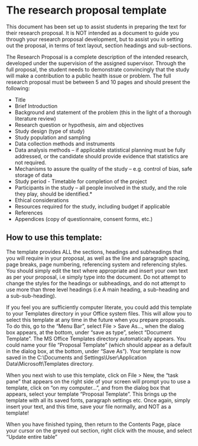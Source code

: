 # The research proposal template

This document has been set up to assist students in preparing the text for their research proposal. It is NOT intended as a document to guide you through your research proposal development, but to assist you in setting out the proposal, in terms of text layout, section headings and sub-sections. 

The Research Proposal is a complete description of the intended research, developed under the supervision of the assigned supervisor. Through the full proposal, the student needs to demonstrate convincingly that the study will make a contribution to a public health issue or problem. The full research proposal must be between 5 and 10 pages and should present the following:

- Title 
- Brief Introduction
- Background and statement of the problem (this in the light of a thorough literature review)
- Research question or hypothesis, aim and objectives
- Study design (type of study)
- Study population and sampling
- Data collection methods and instruments
- Data analysis methods – if applicable statistical planning must be fully addressed, or the candidate should provide evidence that statistics are not required.
- Mechanisms to assure the quality of the study – e.g. control of bias, safe storage of data
- Study period - Timetable for completion of the project
- Participants in the study – all people involved in the study, and the role they play, should be identified.*
- Ethical considerations
- Resources required for the study, including budget if applicable
- References
- Appendices (copy of questionnaire, consent forms, etc.)

## How to use this template: 

The template provides ALL the sections, headings and subheadings that you will require in your proposal, as well as the line and paragraph spacing, page breaks, page numbering, referencing system and referencing styles. You should simply edit the text where appropriate and insert your own text as per your proposal, i.e simply type into the document. Do not attempt to change the styles for the headings or subheadings, and do not attempt to use more than three level headings (i.e A main heading, a sub-heading and a sub-sub-heading). 

If you feel you are sufficiently computer literate, you could add this template to your Templates directory in your Office system files. This will allow you to select this template at any time in the future when you prepare proposals. To do this, go to the “Menu Bar”, select File > Save As…, when the dialog box appears, at the bottom, under “save as type”, select “Document Template”. The MS Office Templates directory automatically appears. You could name your file “Proposal Template” (which should appear as a default in the dialog box, at the bottom, under “Save As”). Your template is now saved in the C:\Documents and Settings\User\Application Data\Microsoft\Templates directory. 

When you next wish to use this template, click on File > New, the “task pane” that appears on the right side of your screen will prompt you to use a template, click on “on my computer…”, and from the dialog box that appears, select your template “Proposal Template”. This brings up the template with all its saved fonts, paragraph settings etc. Once again, simply insert your text, and this time, save your file normally, and NOT as a template!

When you have finished typing, then return to the Contents Page, place your cursor on the greyed out section, right click with the mouse, and select “Update entire table”